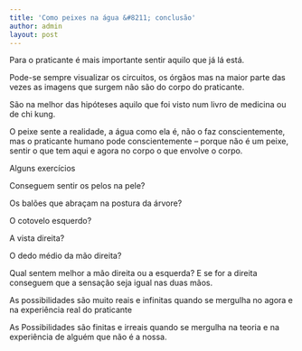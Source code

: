 ```yaml
---
title: 'Como peixes na água &#8211; conclusão'
author: admin
layout: post
---
```

Para o praticante é mais importante sentir aquilo que já lá está.

Pode-se sempre visualizar os circuitos, os órgãos mas na maior parte das vezes as imagens que surgem não são do corpo do praticante.

São na melhor das hipóteses aquilo que foi visto num livro de medicina ou de chi kung.

O peixe sente a realidade, a água como ela é, não o faz conscientemente, mas o praticante humano pode conscientemente &#8211; porque não é um peixe, sentir o que tem aqui e agora no corpo o que envolve o corpo.

Alguns exercícios

Conseguem sentir os pelos na pele?

Os balões que abraçam na postura da árvore?

O cotovelo esquerdo?

A vista direita?

O dedo médio da mão direita?

Qual sentem melhor a mão direita ou a esquerda? E se for a direita conseguem que a sensação seja igual nas duas mãos.

As possibilidades são muito reais e infinitas quando se mergulha no agora e na experiência real do praticante

As Possibilidades são finitas e irreais quando se mergulha na teoria e na experiência de alguém que não é a nossa.